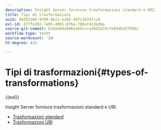 ```yaml
---
description: Insight Server fornisce trasformazioni standard e URI.
title: Tipi di trasformazioni
uuid: 94392104-9789-4b11-a266-4dfc1b74fcc6
exl-id: 477fa592-7a05-4001-876a-786af413ed6a
source-git-commit: b1dda69a606a16dccca30d2a74c7e63dbd27936c
workflow-type: tm+mt
source-wordcount: '24'
ht-degree: 41%

---
```


# Tipi di trasformazioni{#types-of-transformations}

{{eol}}

Insight Server fornisce trasformazioni standard e URI.

* [Trasformazioni standard](../../../../home/c-dataset-const-proc/c-data-trans/c-transf-types/c-standard-transf/c-standard-transf.md#concept-25f4bdbf8fe74c4aaeb2fcd226243886)
* [Trasformazioni URI](../../../../home/c-dataset-const-proc/c-data-trans/c-transf-types/c-uri-transf/c-uri-transf.md#concept-2dfa0ffcd83d4fb69c1f42ad50dea125)
